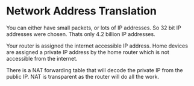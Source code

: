 # Network Address Translation
You can either have small packets, or lots of IP addresses. So 32 bit IP addresses were chosen. Thats only 4.2 billion IP addresses.

Your router is assigned the internet accessible IP address. Home devices are assigned a private IP address by the home router which is not accessible from the internet.

There is a NAT forwarding table that will decode the private IP from the public IP. NAT is transparent as the router will do all the work.